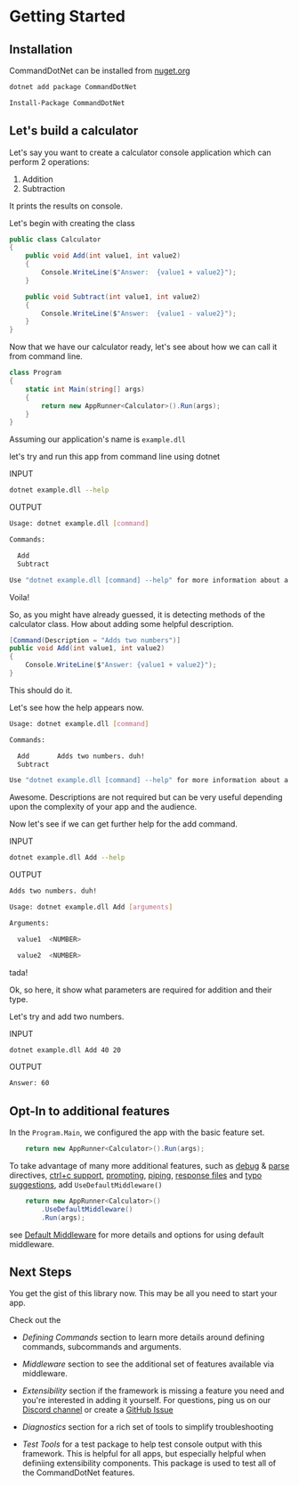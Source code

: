 # Getting Started

## Installation

CommandDotNet can be installed from [nuget.org](https://www.nuget.org/packages/CommandDotNet/)

``` bash tab=".NET CLI"
dotnet add package CommandDotNet
```

``` bash tab="Nuget Package Manager"
Install-Package CommandDotNet
```

## Let's build a calculator

Let's say you want to create a calculator console application which can perform 2 operations:

1. Addition
2. Subtraction

It prints the results on console.

Let's begin with creating the class

```c#
public class Calculator
{
    public void Add(int value1, int value2)
    {
        Console.WriteLine($"Answer:  {value1 + value2}");
    }

    public void Subtract(int value1, int value2)
    {
        Console.WriteLine($"Answer:  {value1 - value2}");
    }
}
```

Now that we have our calculator ready, let's see about how we can call it from command line.


```c#
class Program
{
    static int Main(string[] args)
    {
        return new AppRunner<Calculator>().Run(args);
    }
}
```

Assuming our application's name is `example.dll`

let's try and run this app from command line using dotnet

INPUT

```bash
dotnet example.dll --help
```

OUTPUT

```bash
Usage: dotnet example.dll [command]

Commands:

  Add
  Subtract

Use "dotnet example.dll [command] --help" for more information about a command.

```

Voila!

So, as you might have already guessed, it is detecting methods of the calculator class. How about adding some helpful description.

```c#
[Command(Description = "Adds two numbers")]
public void Add(int value1, int value2)
{
    Console.WriteLine($"Answer: {value1 + value2}");
}
```

This should do it.

Let's see how the help appears now.

```bash
Usage: dotnet example.dll [command]

Commands:

  Add       Adds two numbers. duh!
  Subtract

Use "dotnet example.dll [command] --help" for more information about a command.

```

Awesome. Descriptions are not required but can be very useful depending upon the complexity of your app and the audience. 

Now let's see if we can get further help for the add command.

INPUT

```bash
dotnet example.dll Add --help
```

OUTPUT

```bash
Adds two numbers. duh!

Usage: dotnet example.dll Add [arguments]

Arguments:

  value1  <NUMBER>

  value2  <NUMBER>
```

tada!

Ok, so here, it show what parameters are required for addition and their type.

Let's try and add two numbers.

INPUT

```bash
dotnet example.dll Add 40 20
```

OUTPUT

```bash
Answer: 60
```

## Opt-In to additional features

In the `Program.Main`, we configured the app with the basic feature set.
```c#
    return new AppRunner<Calculator>().Run(args);
```

To take advantage of many more additional features, such as
[debug](debug-directive.md) & [parse](parse-directive) directives,
[ctrl+c support](cancellation.md),
[prompting](prompting.md),
[piping](piped-arguments),
[response files](response-files.md) and [typo suggestions](typo-suggestions.md), add `UseDefaultMiddleware()`

```c#
    return new AppRunner<Calculator>()
        .UseDefaultMiddleware()
        .Run(args);
```

see [Default Middleware](default-middleware.md) for more details and options for using default middleware.

## Next Steps

You get the gist of this library now. This may be all you need to start your app.

Check out the

* *Defining Commands* section to learn more details around defining commands, subcommands and arguments.

* *Middleware* section to see the additional set of features available via middleware.

* *Extensibility* section if the framework is missing a feature you need and you're interested in adding it yourself. For questions, ping us on our [Discord channel](https://discord.gg/QFxKSeG) or create a [GitHub Issue](https://github.com/bilal-fazlani/commanddotnet/issues)

* *Diagnostics* section for a rich set of tools to simplify troubleshooting

* *Test Tools* for a test package to help test console output with this framework. This is helpful for all apps, but especially helpful when definiing extensibility components. This package is used to test all of the CommandDotNet features.